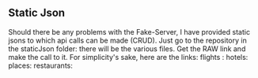 ## Static Json

Should there be any problems with the Fake-Server, I have provided static jsons to which api calls can be made (CRUD). 
Just go to the repository in the staticJson folder:
there will be the various files. Get the RAW link and make the call to it. 
For simplicity's sake, here are the links: 
flights : 
hotels: 
places: 
restaurants: 